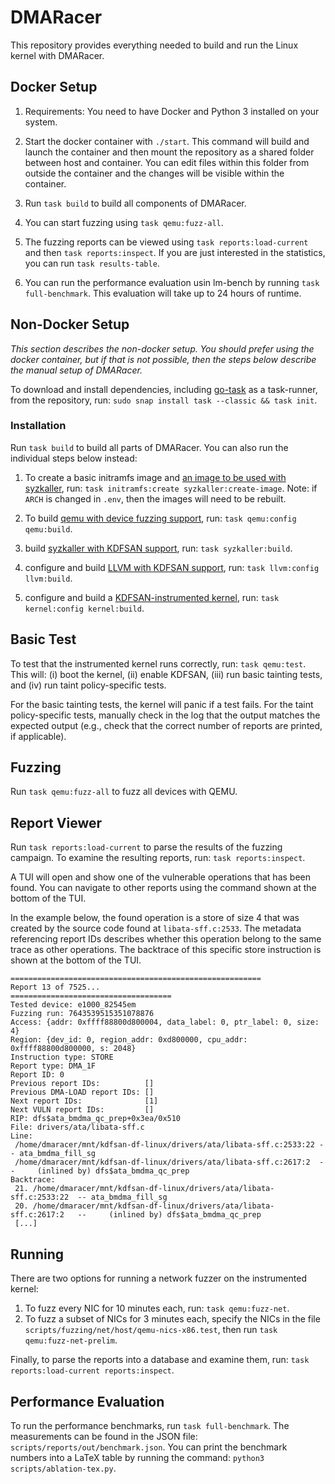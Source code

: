 # DMARacer

This repository provides everything needed to build and run the Linux kernel
with DMARacer.

## Docker Setup ##

1. Requirements: You need to have Docker and Python 3 installed on your system.

2. Start the docker container with `./start`.
This command will build and launch the container and then mount the repository
as a shared folder between host and container.
You can edit files within this folder from outside the container and the
changes will be visible within the container.

3. Run `task build` to build all components of DMARacer.

4. You can start fuzzing using `task qemu:fuzz-all`.

5. The fuzzing reports can be viewed using `task reports:load-current` and then
`task reports:inspect`. If you are just interested in the statistics, you
can run `task results-table`.

6. You can run the performance evaluation usin lm-bench by running `task full-benchmark`.
This evaluation will take up to 24 hours of runtime.

## Non-Docker Setup ##

*This section describes the non-docker setup.
You should prefer using the docker container, but if that is not possible,
then the steps below describe the manual setup of DMARacer.*

To download and install dependencies, including
[go-task](https://taskfile.dev/#/installation) as a task-runner, from the repository, run: `sudo snap install task --classic && task init`.

### Installation ###

Run `task build` to build all parts of DMARacer. You can also run the
individual steps below instead:

1. To create a basic initramfs image and [an image to be used with syzkaller](https://github.com/google/syzkaller/blob/master/docs/linux/setup_ubuntu-host_qemu-vm_x86-64-kernel.md#image), run: `task initramfs:create syzkaller:create-image`. Note: if `ARCH` is changed in `.env`, then the images will need to be rebuilt.

2. To build [qemu with device fuzzing support](https://github.com/vusec/DMARacer-QEMU), run: `task qemu:config qemu:build`.

3. build [syzkaller with KDFSAN support](https://github.com/vusec/DMARacer-Syzkaller), run: `task syzkaller:build`.

4. configure and build [LLVM with KDFSAN support](https://github.com/vusec/DMARacer-LLVM), run: `task llvm:config llvm:build`.

5. configure and build a [KDFSAN-instrumented kernel](https://github.com/vusec/DMARacer-Linux), run: `task kernel:config kernel:build`.

## Basic Test ###

To test that the instrumented kernel runs correctly, run: `task qemu:test`.
This will: (i) boot the kernel, (ii) enable KDFSAN, (iii) run basic tainting tests, and (iv) run taint policy-specific tests.

For the basic tainting tests, the kernel will panic if a test fails.
For the taint policy-specific tests, manually check in the log that the output matches the expected output (e.g., check that the correct number of reports are printed, if applicable).

## Fuzzing ##

Run `task qemu:fuzz-all` to fuzz all devices with QEMU.

## Report Viewer

Run `task reports:load-current` to parse the results of the fuzzing campaign.
To examine the resulting reports, run: `task reports:inspect`.

A TUI will open and show one of the vulnerable operations that
has been found. You can navigate to other reports using the command shown
at the bottom of the TUI.

In the example below, the found operation is a store of size 4 that was
created by the source code found at `libata-sff.c:2533`. The
metadata referencing report IDs describes whether this operation belong
to the same trace as other operations.
The backtrace of this specific store instruction is shown at the
bottom of the TUI.

```
========================================================
Report 13 of 7525...
====================================
Tested device: e1000_82545em
Fuzzing run: 7643539515351078876
Access: {addr: 0xffff88800d800004, data_label: 0, ptr_label: 0, size: 4}
Region: {dev_id: 0, region_addr: 0xd800000, cpu_addr: 0xffff88800d800000, s: 2048}
Instruction type: STORE
Report type: DMA_1F
Report ID: 0
Previous report IDs:          []
Previous DMA-LOAD report IDs: []
Next report IDs:              [1]
Next VULN report IDs:         []
RIP: dfs$ata_bmdma_qc_prep+0x3ea/0x510
File: drivers/ata/libata-sff.c
Line:
 /home/dmaracer/mnt/kdfsan-df-linux/drivers/ata/libata-sff.c:2533:22 -- ata_bmdma_fill_sg
 /home/dmaracer/mnt/kdfsan-df-linux/drivers/ata/libata-sff.c:2617:2  --     (inlined by) dfs$ata_bmdma_qc_prep
Backtrace:
 21. /home/dmaracer/mnt/kdfsan-df-linux/drivers/ata/libata-sff.c:2533:22  -- ata_bmdma_fill_sg
 20. /home/dmaracer/mnt/kdfsan-df-linux/drivers/ata/libata-sff.c:2617:2   --     (inlined by) dfs$ata_bmdma_qc_prep
 [...]
```

## Running ##

There are two options for running a network fuzzer on the instrumented kernel:
1. To fuzz every NIC for 10 minutes each, run: `task qemu:fuzz-net`.
2. To fuzz a subset of NICs for 3 minutes each, specify the NICs in the file `scripts/fuzzing/net/host/qemu-nics-x86.test`, then run `task qemu:fuzz-net-prelim`.

Finally, to parse the reports into a database and examine them, run: `task reports:load-current reports:inspect`.

## Performance Evaluation ##

To run the performance benchmarks, run `task full-benchmark`. The measurements can be found in the JSON file: `scripts/reports/out/benchmark.json`.
You can print the benchmark numbers into a LaTeX table by running the command: `python3 scripts/ablation-tex.py`.
